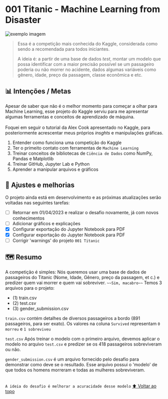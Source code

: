 # 001 Titanic - Machine Learning from Disaster
<img src="https://storage.googleapis.com/kaggle-competitions/kaggle/3136/logos/header.png" alt="exemplo imagem">

> Essa é a competição mais conhecida do Kaggle, considerada como sendo a recomendada para todos iniciantes.
> 
> A ideia é: a partir de uma base de dados *test*, montar um modelo que possa identificar com a maior precisão possível se um passageiro poderia ou não morrer no acidente, dados algumas variáveis como gênero, idade, preço da passagem, classe econômica e etc.
> 
>  

## 📊 Intenções / Metas
Apesar de saber que não é o melhor momento para começar a olhar para Machine Learning, esse projeto do Kaggle serviu para me apresentar algumas ferramentas e conceitos de aprendizado de máquina.<br><br>
Foquei em seguir o tutorial da Alex Cook apresentado no Kaggle, para posteriormente acrescentar meus próprios *insghts* e manipulações gráficas.
1. Entender como funciona uma competição do Kaggle
2. Ter o primeito contato com ferramentas de `Machine Learning`
3. Treinar conceitos de bibliotecas de `Ciência de Dados` como NumPy, Pandas e Matplotlib
4. Treinar GitHub, Jupyter Lab e Python
5. Aprender a manipular arquivos e gráficos

## 📑 Ajustes e melhorias

O projeto ainda está em desenvolvimento e as próximas atualizações serão voltadas nas seguintes tarefas:

- [ ] Retornar em 01/04/2023 e realizar o desafio novamente, já com novos conhecimentos
- [ ] Adicionar gráficos e explicações
- [X] Configurar exportação do Jupyter Notebook para PDF
- [X] Configurar exportação do Jupyter Notebook para PDF
- [ ] Corrigir 'warnings' do projeto `001 Titanic`

## 🗺 Resumo

A competição é simples: Nós queremos usar uma base de dados de passageiros do Titanic (Nome, Idade, Gênero, preço da passagem, et c.) e predizer quem vai morrer e quem vai sobreviver. `~~Sim, macabro~~`
Temos 3 arquivos para o projeto:
* (1) train.csv 
* (2) test.csv
* (3) gender_submission.csv

`train.csv` contém detalhes de diversos passageiros a bordo (891 passageiros, para ser exato). Os valores na coluna `Survived` representam `0 morreu` e `1 sobreviveu` <br> 

`test.csv` Após treinar o modelo com o primeiro arquivo, devemos aplicar o modelo no arquivo `test.csv` e predizer se os 418 passageiros sobreviveram ou não.<br> 

`gender_submission.csv` é um arquivo fornecido pelo desafio para demonstrar como deve se o resultado. Esse arquivo possui o 'modelo' de que todos os homens morreram e todas as mulheres sobreviveram. 
<br><br><br>
`A ideia do desafio é melhorar a acuracidade desse modelo`
[⬆ Voltar ao topo](#001_Titanic)<br>
